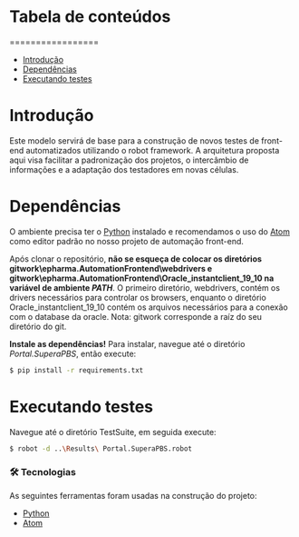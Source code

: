 # Tabela de conteúdos
=================
<!--ts-->
   * [Introdução](#Introdução)
   * [Dependências](#Dependencias)
   * [Executando testes](#executando-testes)
<!--te-->

# Introdução
Este modelo servirá de base para a construção de novos testes de front-end automatizados utilizando o robot framework. A arquitetura proposta aqui visa facilitar a padronização dos projetos, o intercâmbio de informações e a adaptação dos testadores em novas células.

# Dependências
O ambiente precisa ter o [Python](https://www.python.org/downloads/) instalado e recomendamos o uso do [Atom](https://atom.io/) como editor padrão no nosso projeto de automação front-end.

Após clonar o repositório, **não se esqueça de colocar os diretórios gitwork\epharma.AutomationFrontend\webdrivers e gitwork\epharma.AutomationFrontend\Oracle_instantclient_19_10 na variável de ambiente _PATH_**. O primeiro diretório, webdrivers, contém os drivers necessários para controlar os browsers, enquanto o diretório Oracle_instantclient_19_10 contém os arquivos necessários para a conexão com o database da oracle. Nota: gitwork corresponde a raíz do seu diretório do git.

**Instale as dependências!** Para instalar, navegue até o diretório _Portal.SuperaPBS_, então execute:
```bash
$ pip install -r requirements.txt
```

# Executando testes
Navegue até o diretório TestSuite, em seguida execute:
```bash
$ robot -d ..\Results\ Portal.SuperaPBS.robot
```

### 🛠 Tecnologias
As seguintes ferramentas foram usadas na construção do projeto:

- [Python](https://www.python.org/downloads/)
- [Atom](https://atom.io/)
